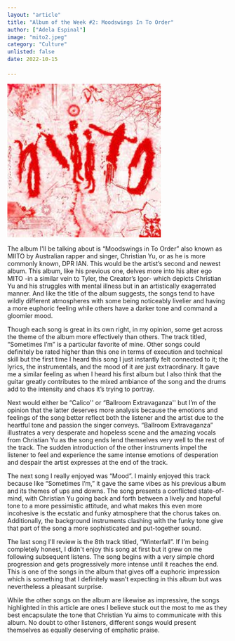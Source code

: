```yaml
---
layout: "article"
title: "Album of the Week #2: Moodswings In To Order"
author: ["Adela Espinal"]
image: "mito2.jpeg"
category: "Culture"
unlisted: false
date: 2022-10-15
 
---
```


![Album Image](/assets/images/mito2.jpeg)

The album I'll be talking about is “Moodswings in To Order” also known as MIITO by Australian rapper and singer, Christian Yu, or as he is more commonly known, DPR IAN. This would be the artist’s second and newest album. This album, like his previous one, delves more into his alter ego MITO -in a similar vein to Tyler, the Creator’s Igor- which depicts Christian Yu and his struggles with mental illness but in an artistically exagerrated manner. And like the title of the album suggests, the songs tend to have wildly different atmospheres with some being noticeably livelier and having a more euphoric feeling while others have a darker tone and command a gloomier mood. 

Though each song is great in its own right, in my opinion, some get across the theme of the album more effectively than others. The track titled, “Sometimes I’m” is a particular favorite of mine. Other songs could definitely be rated higher than this one in terms of execution and technical skill but the first time I heard this song I just instantly felt connected to it; the lyrics, the instrumentals, and the mood of it are just extraordinary. It gave me a similar feeling as when I heard his first album but I also think that the guitar greatly contributes to the mixed ambiance of the song and the drums add to the intensity and chaos it’s trying to portray. 

Next would either be “Calico'' or “Ballroom Extravaganza'' but I’m of the opinion that the latter deserves more analysis because the emotions and feelings of the song better reflect both the listener and the artist due to the heartful tone and passion the singer conveys. “Ballroom Extravaganza” illustrates a very desperate and hopeless scene and the amazing vocals from Christian Yu as the song ends lend themselves very well to the rest of the track. The sudden introduction of the other instruments impel the listener to feel and experience the same intense emotions of desperation and despair the artist expresses at the end of the track. 

The next song I really enjoyed was “Mood”. I mainly enjoyed this track because like “Sometimes I’m,” it gave the same vibes as his previous album and its themes of ups and downs. The song presents a conflicted state-of-mind, with Christian Yu going back and forth between a lively and hopeful tone to a more pessimistic attitude, and what makes this even more incohesive is the ecstatic and funky atmosphere that the chorus takes on. Additionally, the background instruments clashing with the funky tone give that part of the song a more sophisticated and put-together sound. 

The last song I'll review is the 8th track titled, “Winterfall”. If I'm being completely honest, I didn't enjoy this song at first but it grew on me following subsequent listens.  The song begins with a very simple chord progression and gets progressively more intense until it reaches the end. This is one of the songs in the album that gives off a euphoric impression which is something that I definitely wasn’t expecting in this album but was nevertheless a pleasant surprise. 

While  the other songs on the album are likewise as impressive, the songs highlighted in this article are ones I believe stuck out the most to me as they best encapsulate the tone that Christian Yu aims to communicate with this album. No doubt to other listeners, different songs would present themselves as equally deserving of emphatic praise.



